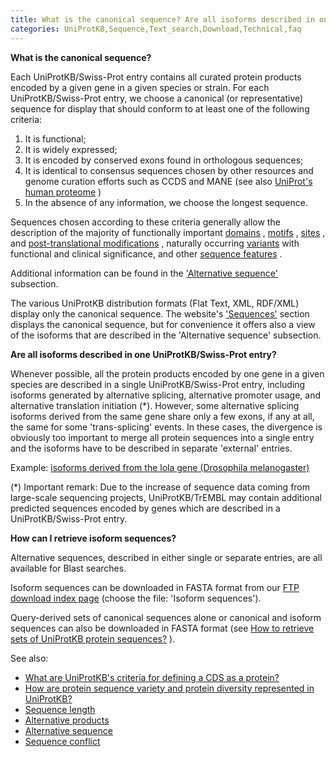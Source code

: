 ```yaml
---
title: What is the canonical sequence? Are all isoforms described in one entry?
categories: UniProtKB,Sequence,Text_search,Download,Technical,faq
---
```


**What is the canonical sequence?**

Each UniProtKB/Swiss-Prot entry contains all curated protein products encoded by a given gene in a given species or strain. For each UniProtKB/Swiss-Prot entry, we choose a canonical (or representative) sequence for display that should conform to at least one of the following criteria:

1.  It is functional;
2.  It is widely expressed;
3.  It is encoded by conserved exons found in orthologous sequences;
4.  It is identical to consensus sequences chosen by other resources and genome curation efforts such as CCDS and MANE (see also [UniProt's human proteome](http://www.uniprot.org/help/human%5Fproteome) )
5.  In the absence of any information, we choose the longest sequence.

Sequences chosen according to these criteria generally allow the description of the majority of functionally important [domains](http://www.uniprot.org/help/domain) , [motifs](http://www.uniprot.org/help/motif) , [sites](http://www.uniprot.org/help/site) , and [post-translational modifications](http://www.uniprot.org/help/ptm%5Fprocessing%5Fsection) , naturally occurring [variants](http://www.uniprot.org/help/variant) with functional and clinical significance, and other [sequence features](http://www.uniprot.org/help/sequence%5Fannotation) .

Additional information can be found in the ['Alternative sequence'](http://www.uniprot.org/help/var%5Fseq) subsection.

The various UniProtKB distribution formats (Flat Text, XML, RDF/XML) display only the canonical sequence. The website's ['Sequences'](http://www.uniprot.org/help/sequences%5Fsection) section displays the canonical sequence, but for convenience it offers also a view of the isoforms that are described in the 'Alternative sequence' subsection.

**Are all isoforms described in one UniProtKB/Swiss-Prot entry?**

Whenever possible, all the protein products encoded by one gene in a given species are described in a single UniProtKB/Swiss-Prot entry, including isoforms generated by alternative splicing, alternative promoter usage, and alternative translation initiation (\*). However, some alternative splicing isoforms derived from the same gene share only a few exons, if any at all, the same for some 'trans-splicing' events. In these cases, the divergence is obviously too important to merge all protein sequences into a single entry and the isoforms have to be described in separate 'external' entries.

Example: [isoforms derived from the lola gene (Drosophila melanogaster)](https://www.uniprot.org/uniprotkb/p42284#sequences)

(\*) Important remark: Due to the increase of sequence data coming from large-scale sequencing projects, UniProtKB/TrEMBL may contain additional predicted sequences encoded by genes which are described in a UniProtKB/Swiss-Prot entry.

**How can I retrieve isoform sequences?**

Alternative sequences, described in either single or separate entries, are all available for Blast searches.

Isoform sequences can be downloaded in FASTA format from our [FTP download index page](http://www.uniprot.org/downloads) (choose the file: 'Isoform sequences').

Query-derived sets of canonical sequences alone or canonical and isoform sequences can also be downloaded in FASTA format (see [How to retrieve sets of UniProtKB protein sequences?](http://www.uniprot.org/help/retrieve%5Fsets) ).

See also:

-   [What are UniProtKB's criteria for defining a CDS as a protein?](http://www.uniprot.org/help/cds%5Fprotein%5Fdefinition)
-   [How are protein sequence variety and protein diversity represented in UniProtKB?](http://www.uniprot.org/help/protein%5Fdiversity)
-   [Sequence length](https://www.uniprot.org/help/sequence%5flength)
-   [Alternative products](https://www.uniprot.org/help/alternative%5fproducts)
-   [Alternative sequence](https://www.uniprot.org/help/var%5fseq)
-   [Sequence conflict](https://www.uniprot.org/help/conflict)
